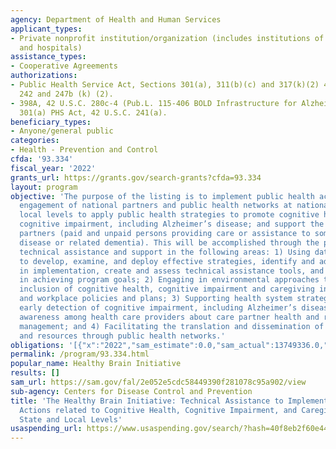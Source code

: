 ```yaml
---
agency: Department of Health and Human Services
applicant_types:
- Private nonprofit institution/organization (includes institutions of higher education
  and hospitals)
assistance_types:
- Cooperative Agreements
authorizations:
- Public Health Service Act, Sections 301(a), 311(b)(c) and 317(k)(2) 42 U.S.C. 241(a),
  242 and 247b (k) (2).
- 398A, 42 U.S.C. 280c-4 (Pub.L. 115-406 BOLD Infrastructure for Alzheimer's Act);
  301(a) PHS Act, 42 U.S.C. 241(a).
beneficiary_types:
- Anyone/general public
categories:
- Health - Prevention and Control
cfda: '93.334'
fiscal_year: '2022'
grants_url: https://grants.gov/search-grants?cfda=93.334
layout: program
objective: 'The purpose of the listing is to implement public health actions through
  engagement of national partners and public health networks at national, state and
  local levels to apply public health strategies to promote cognitive health; address
  cognitive impairment, including Alzheimer’s disease; and support the needs of care
  partners (paid and unpaid persons providing care or assistance to someone with Alzheimer’s
  disease or related dementia). This will be accomplished through the provision of
  technical assistance and support in the following areas: 1) Using data and information
  to develop, examine, and deploy effective strategies, identify and address gaps
  in implementation, create and assess technical assistance tools, and monitor progress
  in achieving program goals; 2) Engaging in environmental approaches that promote
  inclusion of cognitive health, cognitive impairment and caregiving into community
  and workplace policies and plans; 3) Supporting health system strategies to improve
  early detection of cognitive impairment, including Alzheimer’s disease, and increasing
  awareness among health care providers about care partner health and role in care
  management; and 4) Facilitating the translation and dissemination of information
  and resources through public health networks.'
obligations: '[{"x":"2022","sam_estimate":0.0,"sam_actual":13749336.0,"usa_spending_actual":13553968.54},{"x":"2023","sam_estimate":22878863.0,"sam_actual":0.0,"usa_spending_actual":22878803.0},{"x":"2024","sam_estimate":22787863.0,"sam_actual":0.0,"usa_spending_actual":20155726.19}]'
permalink: /program/93.334.html
popular_name: Healthy Brain Initiative
results: []
sam_url: https://sam.gov/fal/2e052e5cdc58449390f281078c95a902/view
sub-agency: Centers for Disease Control and Prevention
title: 'The Healthy Brain Initiative: Technical Assistance to Implement Public Health
  Actions related to Cognitive Health, Cognitive Impairment, and Caregiving at the
  State and Local Levels'
usaspending_url: https://www.usaspending.gov/search/?hash=40f8eb2f60e443090f0be13fa3628c69
---
```

